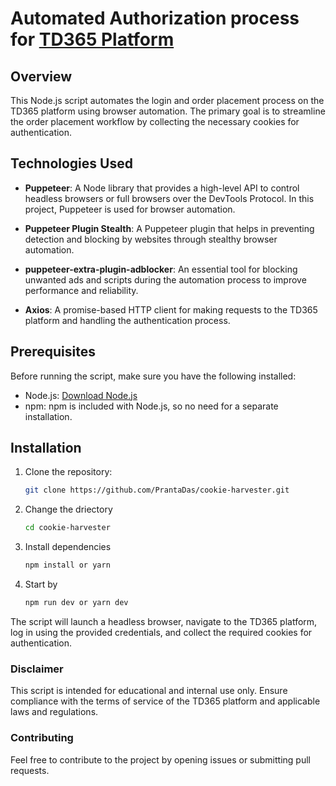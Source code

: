 # Automated Authorization process for [TD365 Platform](https://td365.com/)

## Overview

This Node.js script automates the login and order placement process on the TD365 platform using browser automation. The primary goal is to streamline the order placement workflow by collecting the necessary cookies for authentication.

## Technologies Used

- **Puppeteer**: A Node library that provides a high-level API to control headless browsers or full browsers over the DevTools Protocol. In this project, Puppeteer is used for browser automation.

- **Puppeteer Plugin Stealth**: A Puppeteer plugin that helps in preventing detection and blocking by websites through stealthy browser automation.

- **puppeteer-extra-plugin-adblocker**: An essential tool for blocking unwanted ads and scripts during the automation process to improve performance and reliability.

- **Axios**: A promise-based HTTP client for making requests to the TD365 platform and handling the authentication process.

## Prerequisites

Before running the script, make sure you have the following installed:

- Node.js: [Download Node.js](https://nodejs.org/)
- npm: npm is included with Node.js, so no need for a separate installation.

## Installation

1. Clone the repository:

   ```bash
   git clone https://github.com/PrantaDas/cookie-harvester.git

2. Change the driectory

    ```bash
    cd cookie-harvester
    ```
3. Install dependencies
    ```bash
    npm install or yarn
    ```
4. Start by 

    ```bash
    npm run dev or yarn dev
    ```
The script will launch a headless browser, navigate to the TD365 platform, log in using the provided credentials, and collect the required cookies for authentication.

### Disclaimer

This script is intended for educational and internal use only. Ensure compliance with the terms of service of the TD365 platform and applicable laws and regulations.

### Contributing

Feel free to contribute to the project by opening issues or submitting pull requests.